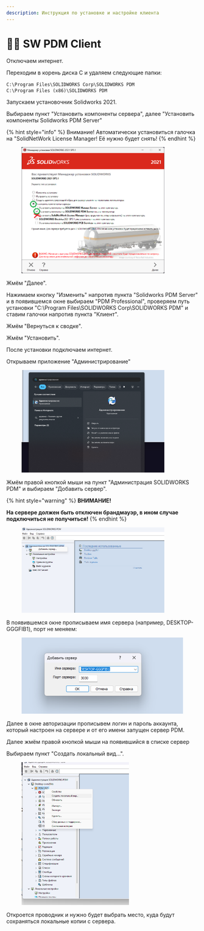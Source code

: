 ```yaml
---
description: Инструкция по установке и настройке клиента
---
```


# 🧔‍♂️ SW PDM Client

Отключаем интернет.

Переходим в корень диска C и удаляем следующие папки:

```
C:\Program Files\SOLIDWORKS Corp\SOLIDWORKS PDM
C:\Program Files (x86)\SOLIDWORKS PDM
```

Запускаем установочник Solidworks 2021.

Выбираем пункт "Установить компоненты сервера", далее "Установить компоненты Solidworks PDM Server"

{% hint style="info" %}
Внимание! Автоматически установиться галочка на "SolidNetWork License Manager! Её нужно будет снять!
{% endhint %}

<figure><img src="../../../.gitbook/assets/Снимок экрана 2024-06-04 215843 (1).png" alt="" width="375"><figcaption></figcaption></figure>

Жмём "Далее".

Нажимаем кнопку "Изменить" напротив пункта "Solidworks PDM Server" и в появившемся окне выбираем "PDM Professional", проверяем путь установки "C:\Program Files\SOLIDWORKS Corp\SOLIDWORKS PDM" и ставим галочки напротив пункта "Клиент".

Жмём "Вернуться к сводке".

Жмём "Установить".

После установки подключаем интернет.

Открываем приложение "Администрирование"

<figure><img src="../../../.gitbook/assets/Снимок экрана 2024-06-04 222856.png" alt="" width="375"><figcaption></figcaption></figure>

Жмём правой кнопкой мыши на пункт "Администрация SOLIDWORKS PDM" и выбираем "Добавить сервер".

{% hint style="warning" %}
**ВНИМАНИЕ!**

**На сервере должен быть отключен брандмауэр, в ином случае подключиться не получиться!**
{% endhint %}

<figure><img src="../../../.gitbook/assets/изображение (277).png" alt="" width="375"><figcaption></figcaption></figure>

В появившемся окне прописываем имя сервера (например, DESKTOP-GGGFIB1), порт не меняем:

<figure><img src="../../../.gitbook/assets/изображение (278).png" alt=""><figcaption></figcaption></figure>

Далее в окне авторизации прописывем логин и пароль аккаунта, который настроен на сервере и от его имени запущен сервер PDM.

Далее жмём правой кнопкой мыши на появившийся в списке сервер

Выбираем пункт "Создать локальный вид...".

<figure><img src="../../../.gitbook/assets/Снимок экрана 2024-06-04 223954.png" alt="" width="282"><figcaption></figcaption></figure>

Откроется проводник и нужно будет выбрать место, куда будут сохраняться локальные копии с сервера.





